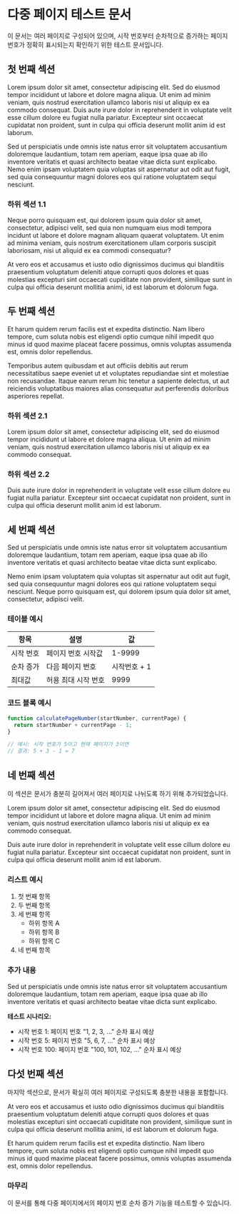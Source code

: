 # 다중 페이지 테스트 문서

이 문서는 여러 페이지로 구성되어 있으며, 시작 번호부터 순차적으로 증가하는 페이지 번호가 정확히 표시되는지 확인하기 위한 테스트 문서입니다.

## 첫 번째 섹션

Lorem ipsum dolor sit amet, consectetur adipiscing elit. Sed do eiusmod tempor incididunt ut labore et dolore magna aliqua. Ut enim ad minim veniam, quis nostrud exercitation ullamco laboris nisi ut aliquip ex ea commodo consequat. Duis aute irure dolor in reprehenderit in voluptate velit esse cillum dolore eu fugiat nulla pariatur. Excepteur sint occaecat cupidatat non proident, sunt in culpa qui officia deserunt mollit anim id est laborum.

Sed ut perspiciatis unde omnis iste natus error sit voluptatem accusantium doloremque laudantium, totam rem aperiam, eaque ipsa quae ab illo inventore veritatis et quasi architecto beatae vitae dicta sunt explicabo. Nemo enim ipsam voluptatem quia voluptas sit aspernatur aut odit aut fugit, sed quia consequuntur magni dolores eos qui ratione voluptatem sequi nesciunt.

### 하위 섹션 1.1

Neque porro quisquam est, qui dolorem ipsum quia dolor sit amet, consectetur, adipisci velit, sed quia non numquam eius modi tempora incidunt ut labore et dolore magnam aliquam quaerat voluptatem. Ut enim ad minima veniam, quis nostrum exercitationem ullam corporis suscipit laboriosam, nisi ut aliquid ex ea commodi consequatur?

At vero eos et accusamus et iusto odio dignissimos ducimus qui blanditiis praesentium voluptatum deleniti atque corrupti quos dolores et quas molestias excepturi sint occaecati cupiditate non provident, similique sunt in culpa qui officia deserunt mollitia animi, id est laborum et dolorum fuga.

## 두 번째 섹션

Et harum quidem rerum facilis est et expedita distinctio. Nam libero tempore, cum soluta nobis est eligendi optio cumque nihil impedit quo minus id quod maxime placeat facere possimus, omnis voluptas assumenda est, omnis dolor repellendus.

Temporibus autem quibusdam et aut officiis debitis aut rerum necessitatibus saepe eveniet ut et voluptates repudiandae sint et molestiae non recusandae. Itaque earum rerum hic tenetur a sapiente delectus, ut aut reiciendis voluptatibus maiores alias consequatur aut perferendis doloribus asperiores repellat.

### 하위 섹션 2.1

Lorem ipsum dolor sit amet, consectetur adipiscing elit, sed do eiusmod tempor incididunt ut labore et dolore magna aliqua. Ut enim ad minim veniam, quis nostrud exercitation ullamco laboris nisi ut aliquip ex ea commodo consequat.

### 하위 섹션 2.2

Duis aute irure dolor in reprehenderit in voluptate velit esse cillum dolore eu fugiat nulla pariatur. Excepteur sint occaecat cupidatat non proident, sunt in culpa qui officia deserunt mollit anim id est laborum.

## 세 번째 섹션

Sed ut perspiciatis unde omnis iste natus error sit voluptatem accusantium doloremque laudantium, totam rem aperiam, eaque ipsa quae ab illo inventore veritatis et quasi architecto beatae vitae dicta sunt explicabo.

Nemo enim ipsam voluptatem quia voluptas sit aspernatur aut odit aut fugit, sed quia consequuntur magni dolores eos qui ratione voluptatem sequi nesciunt. Neque porro quisquam est, qui dolorem ipsum quia dolor sit amet, consectetur, adipisci velit.

### 테이블 예시

| 항목      | 설명                | 값           |
| --------- | ------------------- | ------------ |
| 시작 번호 | 페이지 번호 시작값  | 1-9999       |
| 순차 증가 | 다음 페이지 번호    | 시작번호 + 1 |
| 최대값    | 허용 최대 시작 번호 | 9999         |

### 코드 블록 예시

```javascript
function calculatePageNumber(startNumber, currentPage) {
  return startNumber + currentPage - 1;
}

// 예시: 시작 번호가 5이고 현재 페이지가 3이면
// 결과: 5 + 3 - 1 = 7
```

## 네 번째 섹션

이 섹션은 문서가 충분히 길어져서 여러 페이지로 나뉘도록 하기 위해 추가되었습니다.

Lorem ipsum dolor sit amet, consectetur adipiscing elit. Sed do eiusmod tempor incididunt ut labore et dolore magna aliqua. Ut enim ad minim veniam, quis nostrud exercitation ullamco laboris nisi ut aliquip ex ea commodo consequat.

Duis aute irure dolor in reprehenderit in voluptate velit esse cillum dolore eu fugiat nulla pariatur. Excepteur sint occaecat cupidatat non proident, sunt in culpa qui officia deserunt mollit anim id est laborum.

### 리스트 예시

1. 첫 번째 항목
2. 두 번째 항목
3. 세 번째 항목
   - 하위 항목 A
   - 하위 항목 B
   - 하위 항목 C
4. 네 번째 항목

### 추가 내용

Sed ut perspiciatis unde omnis iste natus error sit voluptatem accusantium doloremque laudantium, totam rem aperiam, eaque ipsa quae ab illo inventore veritatis et quasi architecto beatae vitae dicta sunt explicabo.

**테스트 시나리오:**

- 시작 번호 1: 페이지 번호 "1, 2, 3, ..." 순차 표시 예상
- 시작 번호 5: 페이지 번호 "5, 6, 7, ..." 순차 표시 예상
- 시작 번호 100: 페이지 번호 "100, 101, 102, ..." 순차 표시 예상

## 다섯 번째 섹션

마지막 섹션으로, 문서가 확실히 여러 페이지로 구성되도록 충분한 내용을 포함합니다.

At vero eos et accusamus et iusto odio dignissimos ducimus qui blanditiis praesentium voluptatum deleniti atque corrupti quos dolores et quas molestias excepturi sint occaecati cupiditate non provident, similique sunt in culpa qui officia deserunt mollitia animi, id est laborum et dolorum fuga.

Et harum quidem rerum facilis est et expedita distinctio. Nam libero tempore, cum soluta nobis est eligendi optio cumque nihil impedit quo minus id quod maxime placeat facere possimus, omnis voluptas assumenda est, omnis dolor repellendus.

### 마무리

이 문서를 통해 다중 페이지에서의 페이지 번호 순차 증가 기능을 테스트할 수 있습니다.

